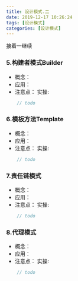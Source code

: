 ```yaml
---
title: 设计模式.二
date: 2019-12-17 10:26:24
tags: [设计模式]
categories: [设计模式]
---
```

接着一继续
### 5.构建者模式Builder
- 概念：
- 应用：
- 注意点：
实操:
````java
    // todo
````
### 6.模板方法Template
- 概念：
- 应用：
- 注意点：
实操:
````java
    // todo
````
### 7.责任链模式
- 概念：
- 应用：
- 注意点：
实操:
````java
    // todo
````
### 8.代理模式
- 概念：
- 应用：
- 注意点：
实操:
````java
    // todo
````
